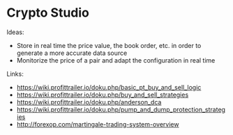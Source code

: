 # Crypto Studio

Ideas:
- Store in real time the price value, the book order, etc.
in order to generate a more accurate data source
- Monitorize the price of a pair and adapt the configuration in real time 

Links:
- https://wiki.profittrailer.io/doku.php/basic_pt_buy_and_sell_logic
- https://wiki.profittrailer.io/doku.php/buy_and_sell_strategies
- https://wiki.profittrailer.io/doku.php/anderson_dca
- https://wiki.profittrailer.io/doku.php/pump_and_dump_protection_strategies
- http://forexop.com/martingale-trading-system-overview